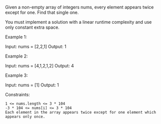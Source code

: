 Given a non-empty array of integers nums, every element appears twice except for one. Find that single one.

You must implement a solution with a linear runtime complexity and use only constant extra space.

 

Example 1:

Input: nums = [2,2,1]
Output: 1

Example 2:

Input: nums = [4,1,2,1,2]
Output: 4

Example 3:

Input: nums = [1]
Output: 1

 

Constraints:

    1 <= nums.length <= 3 * 104
    -3 * 104 <= nums[i] <= 3 * 104
    Each element in the array appears twice except for one element which appears only once.
